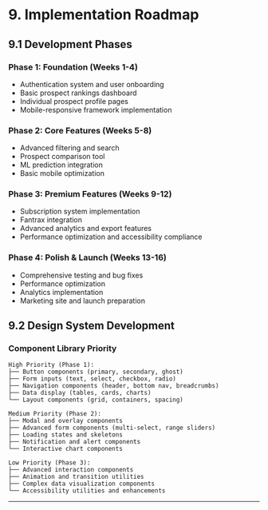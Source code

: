 # 9. Implementation Roadmap

## 9.1 Development Phases

### Phase 1: Foundation (Weeks 1-4)
- Authentication system and user onboarding
- Basic prospect rankings dashboard
- Individual prospect profile pages
- Mobile-responsive framework implementation

### Phase 2: Core Features (Weeks 5-8)
- Advanced filtering and search
- Prospect comparison tool
- ML prediction integration
- Basic mobile optimization

### Phase 3: Premium Features (Weeks 9-12)
- Subscription system implementation
- Fantrax integration
- Advanced analytics and export features
- Performance optimization and accessibility compliance

### Phase 4: Polish & Launch (Weeks 13-16)
- Comprehensive testing and bug fixes
- Performance optimization
- Analytics implementation
- Marketing site and launch preparation

## 9.2 Design System Development

### Component Library Priority
```
High Priority (Phase 1):
├── Button components (primary, secondary, ghost)
├── Form inputs (text, select, checkbox, radio)
├── Navigation components (header, bottom nav, breadcrumbs)
├── Data display (tables, cards, charts)
└── Layout components (grid, containers, spacing)

Medium Priority (Phase 2):
├── Modal and overlay components
├── Advanced form components (multi-select, range sliders)
├── Loading states and skeletons
├── Notification and alert components
└── Interactive chart components

Low Priority (Phase 3):
├── Advanced interaction components
├── Animation and transition utilities
├── Complex data visualization components
└── Accessibility utilities and enhancements
```

---
